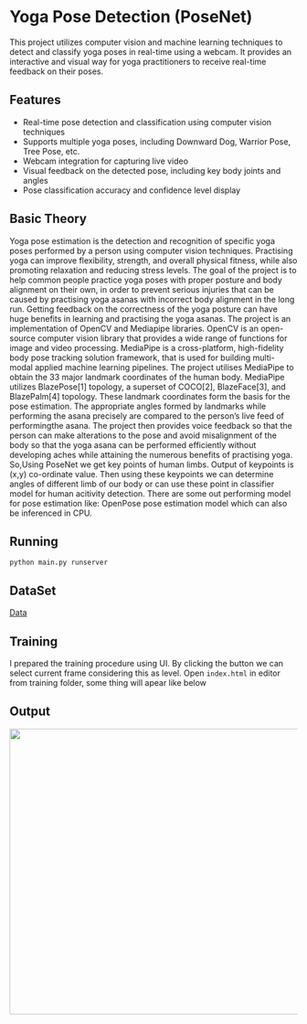 # Yoga Pose Detection (PoseNet)

This project utilizes computer vision and machine learning techniques to detect and classify yoga poses in real-time using a webcam. It provides an interactive and visual way for yoga practitioners to receive real-time feedback on their poses.

## Features

- Real-time pose detection and classification using computer vision techniques
- Supports multiple yoga poses, including Downward Dog, Warrior Pose, Tree Pose, etc.
- Webcam integration for capturing live video
- Visual feedback on the detected pose, including key body joints and angles
- Pose classification accuracy and confidence level display

## Basic Theory

Yoga pose estimation is the detection and recognition of specific yoga poses performed by a person using computer vision techniques. Practising yoga can improve flexibility, strength, and overall physical fitness, while also promoting relaxation and reducing stress levels. The goal of the project is to help common people practice yoga poses with proper posture and body alignment on their own, in order to prevent serious injuries that can be caused by practising yoga asanas with incorrect body alignment in the long run. Getting feedback on the correctness of the yoga posture can have huge benefits in learning and practising the yoga asanas. The project is an implementation of OpenCV and Mediapipe libraries. OpenCV is an open-source computer vision library that provides a wide range of functions for image and video processing. MediaPipe is a cross-platform, high-fidelity body pose tracking solution framework, that is used for building multi-modal applied machine learning pipelines. The project utilises MediaPipe to obtain the 33 major landmark coordinates of the human body. MediaPipe utilizes BlazePose[1] topology, a superset of COCO[2], BlazeFace[3], and BlazePalm[4] topology. These landmark coordinates form the basis for the pose estimation. The appropriate angles formed by landmarks while performing the asana precisely are compared to the person’s live feed of performingthe asana. The project then provides voice feedback so that the person can make alterations to the pose and avoid misalignment of the body so that the yoga asana can be performed efficiently without developing aches while attaining the numerous benefits of practising yoga.
So,Using PoseNet we get key points of human limbs. Output of keypoints is (x,y) co-ordinate value. Then using these keypoints we can determine angles of different limb of our body or can use these point in classifier model for human acitivity detection. There are some out performing model for pose estimation like: OpenPose pose estimation model which can also be inferenced in CPU.


## Running
```python main.py runserver```


## DataSet
[Data](https://drive.google.com/file/d/1n5qpMEGmW_-urhTatfRecva8dHQMTgdK/view?usp=sharing)

## Training

I prepared the training procedure using UI. By clicking the button we can select current frame considering this as level. Open ```index.html``` in editor from training folder, some thing will apear like below


## Output

<p align="center">
  <img width="600" height="500" src="https://github.com/Trisha3620/Yoga_pose_Detection/blob/main/Final.png">
</p>
